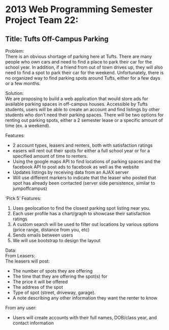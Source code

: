 2013 Web Programming Semester Project Team 22:
==============================================

Title:  Tufts Off-Campus Parking
--------------------------------

Problem:  
There is an obvious shortage of parking here at Tufts.  There are many people who own cars and need to find a place to park their car for the school year.  In addition, if a friend from out of town drives up, they will also need to find a spot to park their car for the weekend.  Unfortunately, there is no organized way to find parking spots around Tufts, either for a few days or a few months.

Solution:  
We are proposing to build a web application that would store ads for available parking spaces in off-campus houses.  Accessible by Tufts students, users will be able to create an account and find listings by other students who don’t need their parking spaces.  There will be two options for renting out parking spots, either a 2 semester lease or a specific amount of time (ex. a weekend).  

Features:  
*	2 account types, leasers and renters, both with satisfaction ratings
*	easers will rent out their spots for either a full school year or for a specified amount of time to renters.
*	Using the google maps API to find locations of parking spaces and the facebook API to post ads to facebook as well as the website
*	Updates listings by receiving data from an AJAX server
*	Will use different markers to indicate that the leaser who posted that spot has already been contacted (server side persistence, similar to jumpoffcampus)

‘Pick 5’ Features:  
1.	Uses geolocation to find the closest parking spot listing near you.
2.	Each user profile has a chart/graph to showcase their satisfaction ratings
3.	A custom search will be used to filter out locations by various options (price range, distance from you, etc)
4.	Sends emails between users 
5.	We will use bootstrap to design the layout

Data:  
From Leasers:  
The leasers will post:  
*	The number of spots they are offering 
*	The time that they are offering the spot(s) for 
*	The price it will be offered
*	The address of the spot
*	Type of spot (street, driveway, garage).
*	A note describing any other information they want the renter to know

From any user:  
*	Users will create accounts with their full names, DOB/class year, and contact information
